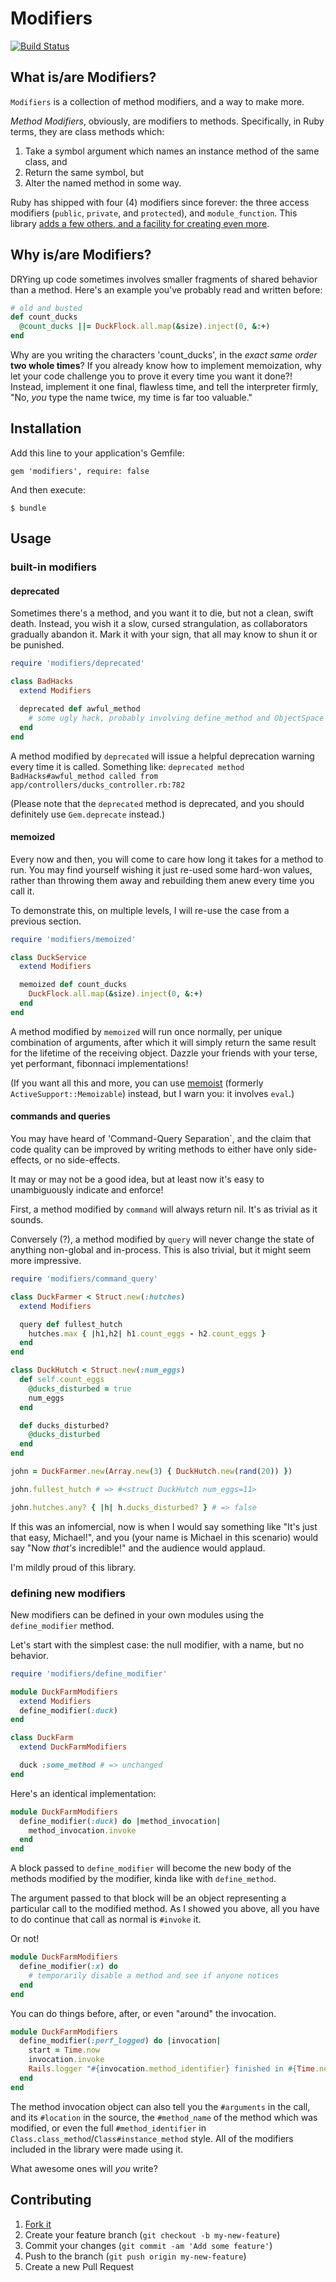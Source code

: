 # Modifiers
[![Build Status](https://travis-ci.org/nicknovitski/modifiers.svg?branch=master)](https://travis-ci.org/nicknovitski/modifiers)

## What is/are Modifiers?

`Modifiers` is a collection of method modifiers, and a way to make more.

_Method Modifiers_, obviously, are modifiers to methods.  Specifically, in Ruby
terms, they are class methods which:

1. Take a symbol argument which names an instance method of the same class, and
2. Return the same symbol, but
3. Alter the named method in some way.

Ruby has shipped with four (4) modifiers since forever: the three access
modifiers (`public`, `private`, and `protected`), and `module_function`.  This
library [adds a few others, and a facility for creating even more](#usage).

## Why is/are Modifiers?

DRYing up code sometimes involves smaller fragments of shared behavior than a
method.  Here's an example you've probably read and written before:
```ruby
# old and busted
def count_ducks
  @count_ducks ||= DuckFlock.all.map(&size).inject(0, &:+)
end
```

Why are you writing the characters 'count_ducks', in the _exact same order_
__two whole times__?  If you already know how to implement memoization, why let
your code challenge you to prove it every time you want it done?! Instead,
implement it one final, flawless time, and tell the interpreter firmly, "No,
_you_ type the name twice, my time is far too valuable."

## Installation

Add this line to your application's Gemfile:

    gem 'modifiers', require: false

And then execute:

    $ bundle

## Usage

### built-in modifiers

#### deprecated

Sometimes there's a method, and you want it to die, but not a clean, swift
death.  Instead, you wish it a slow, cursed strangulation, as collaborators
gradually abandon it.  Mark it with your sign, that all may know to shun it or
be punished.

```ruby
require 'modifiers/deprecated'

class BadHacks
  extend Modifiers

  deprecated def awful_method
    # some ugly hack, probably involving define_method and ObjectSpace
  end
end
```

A method modified by `deprecated` will issue a helpful deprecation warning
every time it is called.  Something like: `deprecated method
BadHacks#awful_method called from app/controllers/ducks_controller.rb:782`

(Please note that the `deprecated` method is deprecated, and you should
definitely use `Gem.deprecate` instead.)

#### memoized

Every now and then, you will come to care how long it takes for a method to
run.  You may find yourself wishing it just re-used some hard-won values,
rather than throwing them away and rebuilding them anew every time you call it.

To demonstrate this, on multiple levels, I will re-use the case from a previous
section.

```ruby
require 'modifiers/memoized'

class DuckService
  extend Modifiers

  memoized def count_ducks
    DuckFlock.all.map(&size).inject(0, &:+)
  end
end
```

A method modified by `memoized` will run once normally, per unique combination
of arguments, after which it will simply return the same result for the
lifetime of the receiving object. Dazzle your friends with your terse, yet
performant, fibonnaci implementations!

(If you want all this and more, you can use
[memoist](https://github.com/matthewrudy/memoist) (formerly
`ActiveSupport::Memoizable`) instead, but I warn you: it involves `eval`.)

#### commands and queries

You may have heard of 'Command-Query Separation`, and the claim that code
quality can be improved by writing methods to either have only side-effects, or
no side-effects.

It may or may not be a good idea, but at least now it's easy to unambiguously
indicate and enforce!

First, a method modified by `command` will always return nil.  It's as trivial as it
sounds.

Conversely (?), a method modified by `query` will never change the state of
anything non-global and in-process.  This is also trivial, but it might seem
more impressive.
```ruby
require 'modifiers/command_query'

class DuckFarmer < Struct.new(:hutches)
  extend Modifiers

  query def fullest_hutch
    hutches.max { |h1,h2| h1.count_eggs - h2.count_eggs }
  end
end

class DuckHutch < Struct.new(:num_eggs)
  def self.count_eggs
    @ducks_disturbed = true
    num_eggs
  end

  def ducks_disturbed?
    @ducks_disturbed
  end
end

john = DuckFarmer.new(Array.new(3) { DuckHutch.new(rand(20)) })

john.fullest_hutch # => #<struct DuckHutch num_eggs=11>

john.hutches.any? { |h| h.ducks_disturbed? } # => false
```

If this was an infomercial, now is when I would say something like "It's just
that easy, Michael!", and you (your name is Michael in this scenario) would say
"Now _that's_ incredible!" and the audience would applaud.

I'm mildly proud of this library.

### defining new modifiers

New modifiers can be defined in your own modules using the `define_modifier` method.

Let's start with the simplest case: the null modifier, with a name, but no behavior.

```ruby
require 'modifiers/define_modifier'

module DuckFarmModifiers
  extend Modifiers
  define_modifier(:duck)
end

class DuckFarm
  extend DuckFarmModifiers

  duck :some_method # => unchanged
end
```

Here's an identical implementation:
```ruby
module DuckFarmModifiers
  define_modifier(:duck) do |method_invocation|
    method_invocation.invoke
  end
end
```

A block passed to `define_modifier` will become the new body of the methods
modified by the modifier, kinda like with `define_method`.

The argument passed to that block will be an object representing a particular
call to the modified method.  As I showed you above, all you have to do
continue that call as normal is `#invoke` it.

Or not!
```ruby
module DuckFarmModifiers
  define_modifier(:x) do
    # temporarily disable a method and see if anyone notices
  end
end
```

You can do things before, after, or even "around" the invocation.
```ruby
module DuckFarmModifiers
  define_modifier(:perf_logged) do |invocation|
    start = Time.now
    invocation.invoke
    Rails.logger "#{invocation.method_identifier} finished in #{Time.now - start}s"
  end
end
```

The method invocation object can also tell you the `#arguments` in the call,
and its `#location` in the source, the `#method_name` of the method which was
modified, or even the full `#method_identifier` in
`Class.class_method`/`Class#instance_method` style.  All of the modifiers
included in the library were made using it.

What awesome ones will _you_ write?

## Contributing

1. [Fork it](https://github.com/nicknovitski/modifiers/fork)
2. Create your feature branch (`git checkout -b my-new-feature`)
3. Commit your changes (`git commit -am 'Add some feature'`)
4. Push to the branch (`git push origin my-new-feature`)
5. Create a new Pull Request
